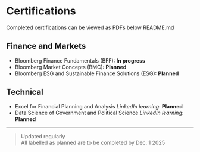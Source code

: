 # Certifications
Completed certifications can be viewed as PDFs below README.md

## Finance and Markets
- Bloomberg Finance Fundamentals (BFF): **In progress**
- Bloomberg Market Concepts (BMC): **Planned**
- Bloomberg ESG and Sustainable Finance Solutions (ESG): **Planned**

## Technical 
- Excel for Financial Planning and Analysis *LinkedIn learning*: **Planned**
- Data Science of Government and Political Science *LinkedIn learning*: **Planned**

---
> Updated regularly<br>
> All labelled as planned are to be completed by Dec. 1 2025




